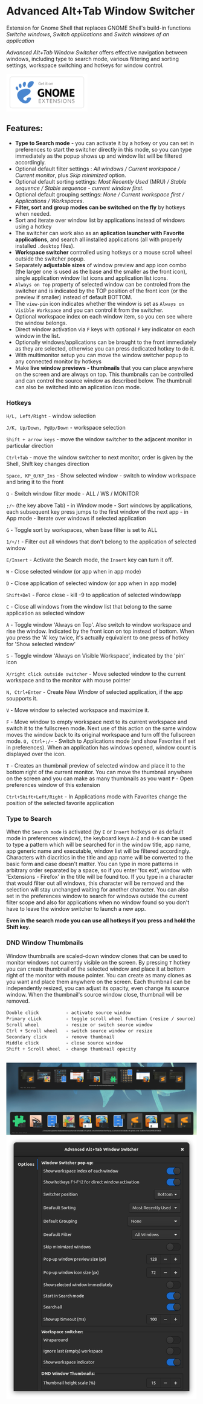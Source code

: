 # Advanced Alt+Tab Window Switcher
Extension for Gnome Shell that replaces GNOME Shell's build-in functions *Switche windows*, *Switch applications* and *Switch windows of an application*

*Advanced Alt+Tab Window Switcher* offers effective navigation between windows, including type to search mode, various filtering and sorting settings, workspace switching and hotkeys for window control.


[<img alt="" height="100" src="https://raw.githubusercontent.com/andyholmes/gnome-shell-extensions-badge/master/get-it-on-ego.svg?sanitize=true">](https://extensions.gnome.org/extension/4412/advanced-alttab-window-switcher/)

## Features:

- **Type to Search mode** - you can activate it by a hotkey or you can set in preferences to start the switcher directly in this mode, so you can type immediately as the popup shows up and window list will be filtered accordingly.
- Optional default filter settings : *All windows / Current workspace / Current monitor*, plus *Skip minimized* option.
- Optional default sorting settings: *Most Recently Used* (MRU) */ Stable sequence / Stable sequence - current window first*.
- Optional default grouping settings: *None / Current workspace first / Applications / Workspaces*.
- **Filter, sort and group modes can be switched on the fly** by hotkeys when needed.
- Sort and iterate over window list by applications instead of windows using a hotkey
- The switcher can work also as an **aplication launcher with Favorite applications**, and search all installed applications (all with properly installed `.desktop` files).
- **Workspace switcher** controlled using hotkeys or a mouse scroll wheel outside the switcher popup.
- Separately **adjustable sizes** of window preview and app icon combo (the larger one is used as the base and the smaller as the front icon), single application window list icons and application list icons.
- `Always on Top` property of selected window can be controled from the switcher and is indicated by the TOP position of the front icon (or the preview if smaller) instead of default BOTTOM.
- The `view-pin` icon indicates whether the window is set as `Always on Visible Workspace` and you can control it from the switcher.
- Optional workspace index on each window item, so you cen see where the window belongs.
- Direct window activation via `F` keys with optional `F` key indicator on each window in the list.
- Optionally windows/applications can be brought to the front immediately as they are selected, otherwise you can press dedicated hotkey to do it.
- With multimonitor setup you can move the window switcher popup to any connected monitor by hotkeys
- Make **live window previews - thumbnails** that you can place anywhere on the screen and are always on top. This thumbnails can be controlled and can control the source window as described below. The thumbnail can also be switched into an aplication icon mode.

### Hotkeys

`H/L, Left/Right`         - window selection

`J/K, Up/Down, PgUp/Down` - workspace selection

`Shift + arrow keys`      - move the window switcher to the adjacent monitor in particular direction

`Ctrl+Tab`                - move the window switcher to next monitor, order is given by the Shell, Shift key changes direction

`Space, KP_0/KP_Ins`      - Show selected window - switch to window workspace and bring it to the front

`Q`                       - Switch window filter mode - ALL / WS / MONITOR

`;/~` (the key above Tab) - in Window mode - Sort windows by applications, each subsequent key press jumps to the first window of the next app
                        - in App mode - Iterate over windows if selected application

`G`                       - Toggle sort by workspaces, when base filter is set to ALL

`1/+/!`                   - Filter out all windows that don't belong to the application of selected window

`E/Insert`                - Activate the Search mode, the `Insert` key can turn it off.

`W`                       - Close selected window (or app when in app mode)

`D`                       - Close application of selected window (or app when in app mode)

`Shift+Del`               - Force close - kill -9 to application of selected window/app

`C`                       - Close all windows from the window list that belong to the same application as selected window

`A`                       - Toggle window 'Always on Top'. Also switch to window workspace and rise the window.
                           Indicated by the front icon on top instead of bottom.
                           When you press the 'A' key twice, it's actually equivalent to one press of hotkey for 'Show selected window'

`S`                       - Toggle window 'Always on Visible Workspace', indicated by the 'pin' icon

`X/right click outside switcher` - Move selected window to the current workspace and to the monitor with mouse pointer

`N, Ctrl+Enter`           - Create New Window of selected application, if the app soupports it.

`V`                       - Move window to selected workspace and maximize it.

`F`                       - Move window to empty workspace next to its current workspace and switch it to the fullscreen mode.
                           Next use of this action on the same window moves the window back to its original workspace and turn off the fullscreen mode.
`O, Ctrl+;/~`             - Switch to Applications mode (and show Favorites if set in preferences). When an application has windows opened, window count is displayed over the icon.

`T`                       - Creates an thumbnail preview of selected window and place it to the bottom right of the current monitor.
                           You can move the thumbnail anywhere on the screen and you can make as many thumbnails as you want
`P`                       - Open preferences window of this extension

`Ctrl+Shift+Left/Right`   - In Applications mode with Favorites change the position of the selected favorite application

### Type to Search

When the `Search mode` is activated (by `E` or `Insert` hotkeys or as default mode in preferences window), the keyboard keys `A-Z` and `0-9` can be used to type a pattern which will be searched for in the window title, app name, app generic name and executable, window list will be filtered accordingly. Characters with diacritics in the title and app name will be converted to the basic form and case doesn't matter. You can type in more patterns in arbitrary order separated by a space, so if you enter 'fox ext', window with 'Extensions - Firefox' in the title will be found too. If you type in a character that would filter out all windows, this character will be removed and the selection will stay unchanged waiting for another character. You can also set in the preferences window to search for windows outside the current filter scope and also for applications when no window found so you don't have to leave the window switcher to launch a new app.

**Even in the search mode you can use all hotkeys if you press and hold the Shift key**.

### DND Window Thumbnails

Window thumbnails are scaled-down window clones that can be used to monitor windows not currently visible on the screen. By pressing `T` hotkey you can create thumbnail of the selected window and place it at bottom right of the monitor with mouse pointer. You can create as many clones as you want and place them anywhere on the screen. Each thumbnail can be independently resized, you can adjust its opacity, even change its source window. When the thumbnail's source window close, thumbnail will be removed.

    Double click          - activate source window
    Primary cLick         - toggle scroll wheel function (resize / source)
    Scroll wheel          - resize or switch source window
    Ctrl + Scroll wheel   - switch source window or resize
    Secondary click       - remove thumbnail
    Middle click          - close source window
    Shift + Scroll wheel  - change thumbnail opacity
 
## 


![Window Switcher Popup](screenshot.png)
![Extension configuration window](screenshot1.png)
 